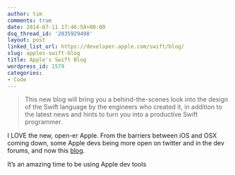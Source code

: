 ```yaml
---
author: tim
comments: true
date: 2014-07-11 17:46:58+00:00
dsq_thread_id: '2835929498'
layout: post
linked_list_url: https://developer.apple.com/swift/blog/
slug: apples-swift-blog
title: Apple's Swift Blog
wordpress_id: 1579
categories:
- Code
---
```


> This new blog will bring you a behind-the-scenes look into the design of the
Swift language by the engineers who created it, in addition to the latest news
and hints to turn you into a productive Swift programmer.

I LOVE the new, open-er Apple. From the barriers between iOS and OSX coming
down, some Apple devs being more open on twitter and in the dev forums, and
now this [blog](https://developer.apple.com/swift/blog/).

It’s an amazing time to be using Apple dev tools
